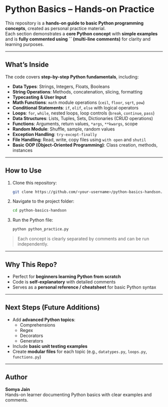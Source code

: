 # Python Basics – Hands-on Practice

This repository is a **hands-on guide to basic Python programming concepts**, created as personal practice material.  
Each section demonstrates a **core Python concept** with **simple examples** and is **fully commented using `` (multi-line comments)** for clarity and learning purposes.

---

## **What’s Inside**

The code covers **step-by-step Python fundamentals**, including:

- **Data Types**: Strings, Integers, Floats, Booleans  
- **String Operations**: Methods, concatenation, slicing, formatting  
- **Typecasting & User Input**  
- **Math Functions**: `math` module operations (`ceil`, `floor`, `sqrt`, `pow`)  
- **Conditional Statements**: `if`, `elif`, `else` with logical operators  
- **Loops**: `for`, `while`, nested loops, loop controls (`break`, `continue`, `pass`)  
- **Data Structures**: Lists, Tuples, Sets, Dictionaries (CRUD operations)  
- **Functions**: Arguments, return values, `*args`, `**kwargs`, scope  
- **Random Module**: Shuffle, sample, random values  
- **Exception Handling**: `try-except-finally`  
- **File Handling**: Read, write, copy files using `with open` and `shutil`  
- **Basic OOP (Object-Oriented Programming)**: Class creation, methods, instances  

---

## **How to Use**

1. Clone this repository:
   ```bash
   git clone https://github.com/<your-username>/python-basics-handson.git
   ```

2. Navigate to the project folder:
   ```bash
   cd python-basics-handson
   ```

3. Run the Python file:
   ```bash
   python python_practice.py
   ```

> Each concept is clearly separated by comments and can be run independently.

---

## **Why This Repo?**

- Perfect for **beginners learning Python from scratch**  
- Code is **self-explanatory** with detailed comments  
- Serves as a **personal reference / cheatsheet** for basic Python syntax  

---

## **Next Steps (Future Additions)**

- Add **advanced Python topics**:  
  - Comprehensions  
  - Regex  
  - Decorators  
  - Generators  
- Include **basic unit testing examples**  
- Create **modular files** for each topic (e.g., `datatypes.py`, `loops.py`, `functions.py`)

---

## **Author**

**Somya Jain**  
Hands-on learner documenting Python basics with clear examples and comments.
